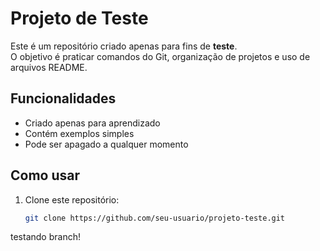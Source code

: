 # Projeto de Teste

Este é um repositório criado apenas para fins de **teste**.  
O objetivo é praticar comandos do Git, organização de projetos e uso de arquivos README.

## Funcionalidades
- Criado apenas para aprendizado
- Contém exemplos simples
- Pode ser apagado a qualquer momento

## Como usar
1. Clone este repositório:
   ```bash
   git clone https://github.com/seu-usuario/projeto-teste.git
testando branch!
